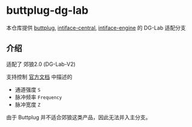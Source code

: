 # buttplug-dg-lab

本仓库提供 [buttplug](https://github.com/buttplugio/buttplug), [intiface-central](https://github.com/intiface/intiface-central), [intiface-engine](https://github.com/intiface/intiface-engine) 的 DG-Lab 适配分支

## 介绍

适配了 郊狼2.0 (DG-Lab-V2)

支持控制 [官方文档](https://github.com/DG-LAB-OPENSOURCE/DG-LAB-OPENSOURCE/blob/main/coyote/v2/README_V2.md) 中描述的
- 通道强度 `S`
- 脉冲频率 `Frequency`
- 脉冲宽度 `Z`

由于 Buttplug 并不适合郊狼这类产品，因此无法并入主分支。
